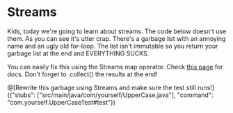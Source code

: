 # Streams
Kids, today we're going to learn about streams. The code below doesn't use them. As you can see it's utter crap. There's a garbage list with an annoying name and an ugly old for-loop. The list isn't immutable so you return your garbage list at the end and EVERYTHING SUCKS.

You can easily fix this using the Streams map operator. Check [this page](https://docs.oracle.com/javase/8/docs/api/java/util/stream/package-summary.html) for docs. Don't forget to .collect() the results at the end!

@[Rewrite this garbage using Streams and make sure the test still runs!]({"stubs": ["src/main/java/com/yourself/UpperCase.java"], "command": "com.yourself.UpperCaseTest#test"})
